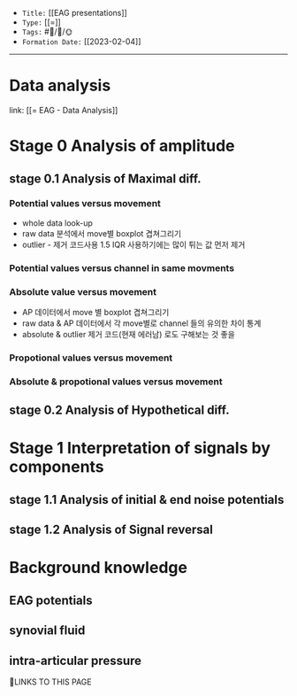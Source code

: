 
-   `Title:` [[EAG presentations]]
-   `Type:` [[=]]
-   `Tags:` #🧠️/📝️/🌞️ 
-   `Formation Date:` [[2023-02-04]]
---



# Data analysis
link: [[= EAG - Data Analysis]]

# Stage 0 Analysis of amplitude
## stage 0.1 Analysis of Maximal diff.

### Potential values versus movement 
  - whole data look-up
  - raw data 분석에서 move별 boxplot 겹쳐그리기
  - outlier - 제거 코드사용 1.5 IQR  사용하기에는 많이 튀는 값 먼저 제거

### Potential values versus channel in same movments

### Absolute value versus movement
  - AP 데이터에서 move 별 boxplot 겹쳐그리기
  - raw data & AP 데이터에서 각 move별로 channel 들의 유의한 차이 통계
  - absolute & outlier 제거 코드(현재 에러남) 로도 구해보는 것 좋을

### Propotional values versus movement

### Absolute & propotional values versus movement


## stage 0.2 Analysis of Hypothetical diff.

# Stage 1 Interpretation of signals by components
## stage 1.1 Analysis of initial & end noise potentials

## stage 1.2 Analysis of Signal reversal


# Background knowledge 

## EAG potentials

## synovial fluid

## intra-articular pressure





🔗LINKS TO THIS PAGE